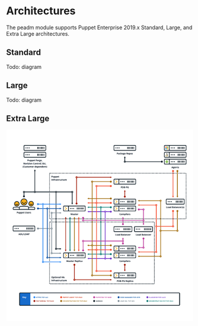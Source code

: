 # Architectures

The peadm module supports Puppet Enterprise 2019.x Standard, Large, and Extra Large architectures.

## Standard

Todo: diagram

## Large

Todo: diagram

## Extra Large

![architecture](documentation/images/architecture.png)

